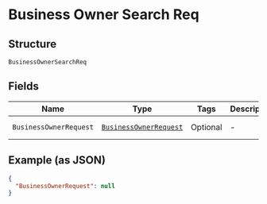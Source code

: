 
# Business Owner Search Req

## Structure

`BusinessOwnerSearchReq`

## Fields

| Name | Type | Tags | Description | Getter | Setter |
|  --- | --- | --- | --- | --- | --- |
| `BusinessOwnerRequest` | [`BusinessOwnerRequest`](../../doc/models/business-owner-request.md) | Optional | - | BusinessOwnerRequest getBusinessOwnerRequest() | setBusinessOwnerRequest(BusinessOwnerRequest businessOwnerRequest) |

## Example (as JSON)

```json
{
  "BusinessOwnerRequest": null
}
```

